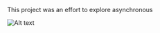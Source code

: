This project was an effort to explore asynchronous 



![Alt text](https://www.dropbox.com/s/sndvbx6q18sofw1/Screenshot%202016-03-23%2011.01.22.png?dl=0)
